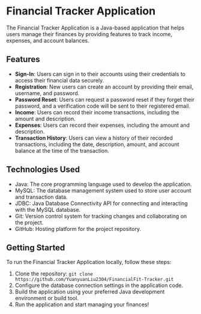 # Financial Tracker Application

The Financial Tracker Application is a Java-based application that helps users manage their finances by providing features to track income, expenses, and account balances.

## Features

- **Sign-In**: Users can sign in to their accounts using their credentials to access their financial data securely.
- **Registration**: New users can create an account by providing their email, username, and password.
- **Password Reset**: Users can request a password reset if they forget their password, and a verification code will be sent to their registered email.
- **Income**: Users can record their income transactions, including the amount and description.
- **Expenses**: Users can record their expenses, including the amount and description.
- **Transaction History**: Users can view a history of their recorded transactions, including the date, description, amount, and account balance at the time of the transaction.

## Technologies Used

- Java: The core programming language used to develop the application.
- MySQL: The database management system used to store user account and transaction data.
- JDBC: Java Database Connectivity API for connecting and interacting with the MySQL database.
- Git: Version control system for tracking changes and collaborating on the project.
- GitHub: Hosting platform for the project repository.

## Getting Started

To run the Financial Tracker Application locally, follow these steps:

1. Clone the repository: `git clone https://github.com/YuanyuanLiu2304/FinancialFit-Tracker.git`
2. Configure the database connection settings in the application code.
3. Build the application using your preferred Java development environment or build tool.
4. Run the application and start managing your finances!




